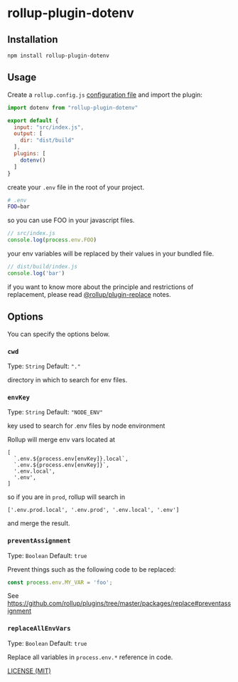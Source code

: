 # rollup-plugin-dotenv

## Installation

```console
npm install rollup-plugin-dotenv
```

## Usage

Create a `rollup.config.js` [configuration file](https://www.rollupjs.org/guide/en/#configuration-files) and import the plugin:

```js
import dotenv from "rollup-plugin-dotenv"

export default {
  input: "src/index.js",
  output: [
    dir: "dist/build"
  ],
  plugins: [
    dotenv()
  ]
}
```

create your `.env` file in the root of your project.

```bash
# .env
FOO=bar
```

so you can use FOO in your javascript files.

```js
// src/index.js
console.log(process.env.FOO)
```

your env variables will be replaced by their values in your bundled file.

```js
// dist/build/index.js
console.log('bar')
```

if you want to know more about the principle and restrictions of replacement, please read [@rollup/plugin-replace](https://www.npmjs.com/package/@rollup/plugin-replace) notes.

## Options

You can specify the options below.

### `cwd`

Type: `String`
Default: `"."`

directory in which to search for env files.

### `envKey`

Type: `String`
Default: `"NODE_ENV"`

key used to search for .env files by node environment

Rollup will merge env vars located at

```
[
  `.env.${process.env[envKey]}.local`,
  `.env.${process.env[envKey]}`,
  '.env.local',
  '.env',
]
```

so if you are in `prod`, rollup will search in

```
['.env.prod.local', '.env.prod', '.env.local', '.env']
```

and merge the result.

### `preventAssignment`

Type: `Boolean`
Default: `true`

Prevent things such as the following code to be replaced:

```javascript
const process.env.MY_VAR = 'foo';
```

See https://github.com/rollup/plugins/tree/master/packages/replace#preventassignment

### `replaceAllEnvVars`

Type: `Boolean`
Default: `true`

Replace all variables in `process.env.*` reference in code.

[LICENSE (MIT)](/LICENSE)
